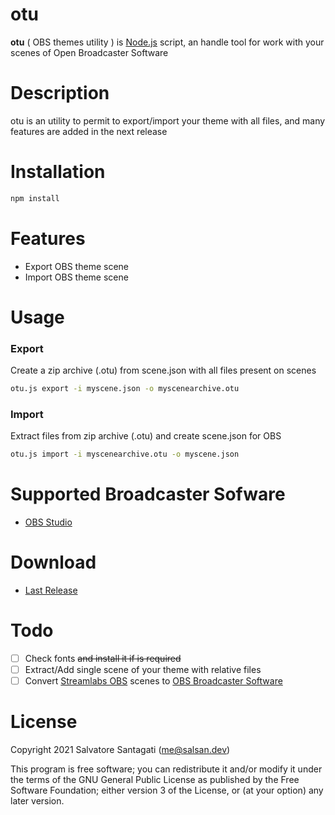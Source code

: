 # otu
**otu** ( OBS themes utility ) is  [Node.js](https://nodejs.org) script, an handle tool for work with your scenes of Open Broadcaster Software

# Description
otu is an utility to permit to export/import your theme with all files, and many features are added in the next release

# Installation
```bash
npm install
```
# Features
* Export OBS theme scene
* Import OBS theme scene

# Usage
### Export
Create a zip archive (.otu) from scene.json with all files present on scenes

```bash
otu.js export -i myscene.json -o myscenearchive.otu
```
### Import
Extract files from zip archive (.otu) and create scene.json for OBS
```bash
otu.js import -i myscenearchive.otu -o myscene.json
```
# Supported Broadcaster Sofware
* [OBS Studio](https://obsproject.com/)

# Download
* [Last Release](https://github.com/salsan/otu/releases)

# Todo
- [ ] Check fonts ~~and install it if is required~~
- [ ] Extract/Add single scene of your theme with relative files
- [ ] Convert [Streamlabs OBS](https://streamlabs.com/streamlabs-obs-live-streaming-software) scenes to [OBS Broadcaster Software](https://obsproject.com/)

# License

Copyright 2021 Salvatore Santagati (<me@salsan.dev>)

This program is free software; you can redistribute it and/or modify
it under the terms of the GNU General Public License as published by
the Free Software Foundation; either version 3 of the License, or
(at your option) any later version.
